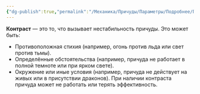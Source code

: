 ```yaml
---
{"dg-publish":true,"permalink":"/Механика/Причуды/Параметры/Подробнее/Параметры причуд/Контраст/","noteIcon":"","created":"2025-08-21T13:47:52.243+03:00","updated":"2025-07-29T00:30:51.468+03:00"}
---
```


**Контраст** — это то, что вызывает нестабильность причуды. Это может быть:
- Противоположная стихия (например, огонь против льда или свет против тьмы).
- Определённые обстоятельства (например, причуда не работает в полной темноте или при ярком свете).
- Окружение или иные условия (например, причуда не действует на живых или в присутствии драконов).
При наличии контраста причуда может не работать или терять эффективность.